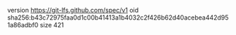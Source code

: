 version https://git-lfs.github.com/spec/v1
oid sha256:b43c72975faa0d1c00b41413a1b4032c2f426b62d40acebea442d951a86adbf0
size 421
